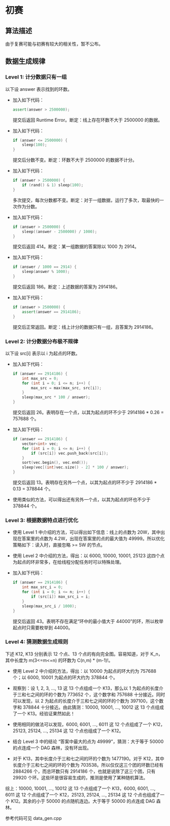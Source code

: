 # 初赛

## 算法描述

由于复赛可能与初赛有较大的相关性，暂不公布。

## 数据生成规律

### Level 1: 计分数据只有一组

以下设 answer 表示找到的环数。

- 加入如下代码：

  ```cpp
  assert(answer > 2500000);
  ```

  提交后返回 Runtime Error。断定：线上存在环数不大于 2500000 的数据。

- 加入如下代码：

  ```cpp
  if (answer <= 2500000) {
      sleep(100);
  }
  ```

  提交后分数不变。断定：环数不大于 2500000 的数据不计分。

- 加入如下代码：

  ```cpp
  if (answer > 2500000) {
      if (rand() & 1) sleep(100);
  }
  ```

  多次提交，每次分数都不变。断定：对于一组数据，运行了多次，取最快的一次作为分数。

- 加入如下代码：

  ```cpp
  if (answer > 2500000) {
      sleep((answer - 2500000) / 1000);
  }
  ```

  提交后返回 414。断定：某一组数据的答案除以 1000 为 2914。

- 加入如下代码：

  ```cpp
  if (answer / 1000 == 2914) {
      sleep(answer % 1000);
  }
  ```

  提交后返回 186。断定：上述数据的答案为 2914186。

- 加入如下代码：

  ```cpp
  if (answer > 2500000) {
      assert(answer == 2914186);
  }
  ```

  提交后正常返回。断定：线上计分的数据只有一组，且答案为 2914186。

### Level 2: 计分数据分布极不规律

以下设 src[i] 表示以 i 为起点的环数。

- 加入如下代码：

  ```cpp
  if (answer == 2914186) {
      int max_src = 0;
      for (int i = 0; i <= n; i++) {
          max_src = max(max_src, src[i]);
      }
      sleep(max_src * 100 / answer);
  }
  ```

  提交后返回 26。表明存在一个点，以其为起点的环不少于 2914186 * 0.26 = 757688 个。

- 加入如下代码：

  ```cpp
  if (answer == 2914186) {
      vector<int> vec;
      for (int i = 0; i <= n; i++) {
          if (src[i]) vec.push_back(src[i]);
      }
      sort(vec.begin(), vec.end());
      sleep(vec[(int)vec.size() - 2] * 100 / answer);
  }
  ```

  提交后返回 13。表明存在另外一个点，以其为起点的环不少于 2914186 * 0.13 = 378844 个。

- 使用类似的方法，可以得出还有另外一个点，以其为起点的环也不少于 378844 个。

### Level 3: 根据数据特点进行优化

- 使用 Level 1 中介绍的方法，可以得出如下信息：线上的点数为 20W，其中出现在答案里的点数为 4.2W，出现在答案里的点的最大值为 49999。所以优化策略如下：读入时，直接忽略 >= 5W 的节点。

- 使用 Level 2 中介绍的方法，得出：以 6000, 10000, 10001, 25123 这四个点为起点的环非常多，在给线程分配任务时可以特殊处理。

- 加入如下代码：

  ```cpp
  if (answer == 2914186) {
      int max_src_i = 0;
      for (int i = 0; i <= n; i++) {
          if (src[i]) max_src_i = i;
      }
      sleep(max_src_i / 1000);
  }
  ```

  提交后返回 43。表明不存在满足“环中的最小值大于 44000”的环，所以枚举起点时只需要枚举到 44000。

### Level 4: 猜测数据生成规则

下述 K12, K13 分别表示 12 个点、13 个点的有向完全图。容易知道，对于 K_n，其中长度为 m(3<=m<=n) 的环数为 C(n,m) * (m-1)!。

- 使用 Level 2 中介绍的方法，得出：以 10000 为起点的环大约为 757688 个；以 6000, 10001 为起点的环大约为 378844 个。

- 观察到：设 1, 2, 3, ..., 13 这 13 个点组成一个 K13，那么以 1 为起点的长度介于三和七之间的环的个数为 773652 个，这个数字和 757688 十分接近。同时可以发现，以 2 为起点的长度介于三和七之间的环的个数为 397100，这个数字和 378844 十分接近。由此猜测：10000, 10001, ..., 10012 这 13 个点组成了一个 K13。经验证果然如此！

- 使用相同的做法可以发现，6000, 6001, ..., 6011 这 12 个点组成了一个 K12，25123, 25124, ..., 25134 这 12 个点也组成了一个 K12。

- 结合 Level 3 中的结论 “答案中最大的点为 49999”，猜测：大于等于 50000 的点连成一个 DAG 森林，没有环出现。

- 对于 K13，其中长度介于三和七之间的环的个数为 1477190。对于 K12，其中长度介于三和七之间的环的个数为 703538。所以仅仅这三个团的环数已经有 2884266 个，而总环数只有 2914186 个，也就是说除了这三个团，只有 29920 个环。这些环是很容易生成的，推测是使用了某种随机算法。

综上：10000, 10001, ..., 10012 这 13 个点组成了一个 K13，6000, 6001, ..., 6011 这 12 个点组成了一个 K12，25123, 25124, ..., 25134 这 12 个点也组成了一个 K12。其余的小于 50000 的点随机连边。大于等于 50000 的点连成 DAG 森林。

参考代码可见 data_gen.cpp
